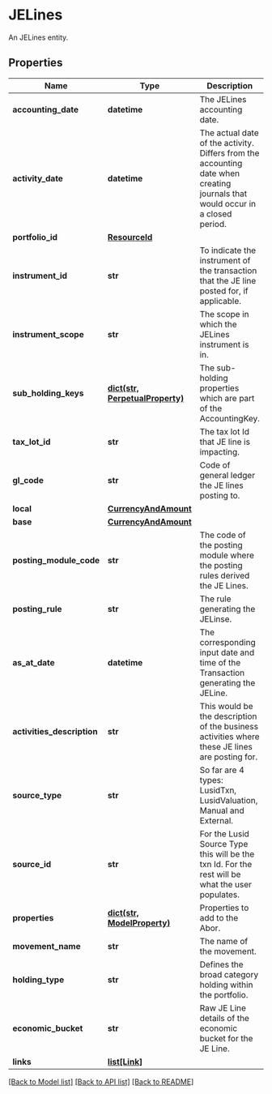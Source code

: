 # JELines

An JELines entity.

## Properties
Name | Type | Description | Notes
------------ | ------------- | ------------- | -------------
**accounting_date** | **datetime** | The JELines accounting date. | 
**activity_date** | **datetime** | The actual date of the activity. Differs from the accounting date when creating journals that would occur in a closed period. | 
**portfolio_id** | [**ResourceId**](ResourceId.md) |  | 
**instrument_id** | **str** | To indicate the instrument of the transaction that the JE line posted for, if applicable. | 
**instrument_scope** | **str** | The scope in which the JELines instrument is in. | 
**sub_holding_keys** | [**dict(str, PerpetualProperty)**](PerpetualProperty.md) | The sub-holding properties which are part of the AccountingKey. | [optional] 
**tax_lot_id** | **str** | The tax lot Id that JE line is impacting. | 
**gl_code** | **str** | Code of general ledger the JE lines posting to. | 
**local** | [**CurrencyAndAmount**](CurrencyAndAmount.md) |  | 
**base** | [**CurrencyAndAmount**](CurrencyAndAmount.md) |  | 
**posting_module_code** | **str** | The code of the posting module where the posting rules derived the JE Lines. | [optional] 
**posting_rule** | **str** | The rule generating the JELinse. | 
**as_at_date** | **datetime** | The corresponding input date and time of the Transaction generating the JELine. | 
**activities_description** | **str** | This would be the description of the business activities where these JE lines are posting for. | [optional] 
**source_type** | **str** | So far are 4 types: LusidTxn, LusidValuation, Manual and External. | 
**source_id** | **str** | For the Lusid Source Type this will be the txn Id. For the rest will be what the user populates. | 
**properties** | [**dict(str, ModelProperty)**](ModelProperty.md) | Properties to add to the Abor. | [optional] 
**movement_name** | **str** | The name of the movement. | 
**holding_type** | **str** | Defines the broad category holding within the portfolio. | 
**economic_bucket** | **str** | Raw JE Line details of the economic bucket for the JE Line. | 
**links** | [**list[Link]**](Link.md) |  | [optional] 

[[Back to Model list]](../README.md#documentation-for-models) [[Back to API list]](../README.md#documentation-for-api-endpoints) [[Back to README]](../README.md)


